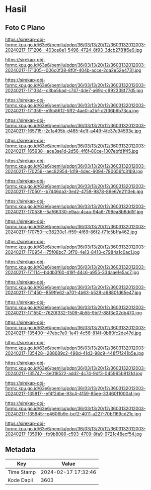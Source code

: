 # Hasil

## Foto C Plano

https://sirekap-obj-formc.kpu.go.id/63e6/pemilu/pdpr/36/03/13/20/12/3603132012003-20240217-171206--403ce8e1-5496-4724-8f93-3dcb2781f6e9.jpg

https://sirekap-obj-formc.kpu.go.id/63e6/pemilu/pdpr/36/03/13/20/12/3603132012003-20240217-171305--006c0f38-8f0f-404b-acce-2da2e52e4731.jpg

https://sirekap-obj-formc.kpu.go.id/63e6/pemilu/pdpr/36/03/13/20/12/3603132012003-20240217-171334--c3ba5bad-c747-4de7-a69c-c992338f77d5.jpg

https://sirekap-obj-formc.kpu.go.id/63e6/pemilu/pdpr/36/03/13/20/12/3603132012003-20240217-171359--e15b8612-5ff2-4ae0-a2bf-c2f36b6b73ca.jpg

https://sirekap-obj-formc.kpu.go.id/63e6/pemilu/pdpr/36/03/13/20/12/3603132012003-20240217-165715--2c1a495b-d485-4e1f-a449-4fe37e94593e.jpg

https://sirekap-obj-formc.kpu.go.id/63e6/pemilu/pdpr/36/03/13/20/12/3603132012003-20240217-165938--ace3ae1d-2d56-4f6f-80ce-1307ebfd1f45.jpg

https://sirekap-obj-formc.kpu.go.id/63e6/pemilu/pdpr/36/03/13/20/12/3603132012003-20240217-170259--aec82954-1d19-4dec-9094-780656fc31b9.jpg

https://sirekap-obj-formc.kpu.go.id/63e6/pemilu/pdpr/36/03/13/20/12/3603132012003-20240217-170501--b7446da3-3ed2-4758-9878-86e67e2113eb.jpg

https://sirekap-obj-formc.kpu.go.id/63e6/pemilu/pdpr/36/03/13/20/12/3603132012003-20240217-170536--5af66330-e9aa-4caa-94a6-799ea8b8dd5f.jpg

https://sirekap-obj-formc.kpu.go.id/63e6/pemilu/pdpr/36/03/13/20/12/3603132012003-20240217-170750--c38230e1-ff59-4f69-86f2-f71c5b1fa462.jpg

https://sirekap-obj-formc.kpu.go.id/63e6/pemilu/pdpr/36/03/13/20/12/3603132012003-20240217-170954--75f08bc7-3f70-4e13-8413-c7984a1c0ac1.jpg

https://sirekap-obj-formc.kpu.go.id/63e6/pemilu/pdpr/36/03/13/20/12/3603132012003-20240217-171114--bddb3f60-419f-44c6-a955-334aae1e5ac7.jpg

https://sirekap-obj-formc.kpu.go.id/63e6/pemilu/pdpr/36/03/13/20/12/3603132012003-20240217-171450--859ffe62-a701-4b63-b528-a68801d65e47.jpg

https://sirekap-obj-formc.kpu.go.id/63e6/pemilu/pdpr/36/03/13/20/12/3603132012003-20240217-171550--7620f332-1509-4b55-9bf7-88f3e02db470.jpg

https://sirekap-obj-formc.kpu.go.id/63e6/pemilu/pdpr/36/03/13/20/12/3603132012003-20240217-135400--47ebc7e0-1e41-4c56-814f-0b80fc2de47d.jpg

https://sirekap-obj-formc.kpu.go.id/63e6/pemilu/pdpr/36/03/13/20/12/3603132012003-20240217-135428--288689c2-498d-41d3-98c9-448f7f241b5e.jpg

https://sirekap-obj-formc.kpu.go.id/63e6/pemilu/pdpr/36/03/13/20/12/3603132012003-20240217-135747--3e018522-add2-4c74-9df3-045965b913fd.jpg

https://sirekap-obj-formc.kpu.go.id/63e6/pemilu/pdpr/36/03/13/20/12/3603132012003-20240217-135817--ef4f2dbe-93c4-4159-85ee-33460f1000af.jpg

https://sirekap-obj-formc.kpu.go.id/63e6/pemilu/pdpr/36/03/13/20/12/3603132012003-20240217-135845--e4606b9e-bcf2-4011-a227-70bf169cd21c.jpg

https://sirekap-obj-formc.kpu.go.id/63e6/pemilu/pdpr/36/03/13/20/12/3603132012003-20240217-135910--fb9b8089-c593-4709-8fa9-9721c48ecf54.jpg


## Metadata

| Key        | Value               |
| ---------- | ------------------- |
| Time Stamp | 2024-02-17 17:32:46 |
| Kode Dapil | 3603                |



